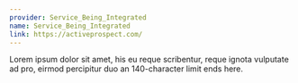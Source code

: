 ```yaml
---
provider: Service_Being_Integrated
name: Service_Being_Integrated
link: https://activeprospect.com/
---
```

Lorem ipsum dolor sit amet, his eu reque scribentur, reque ignota vulputate ad pro, eirmod percipitur duo an 140-character limit ends here.
